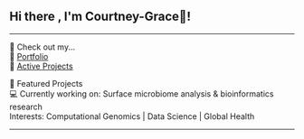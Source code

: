 ## Hi there , I'm Courtney-Grace👋! 

---
  🔗 Check out my...  
📂 [Portfolio](https://github.com/courtneygraceneizer?tab=portfolio)  
💾 [Active Projects](https://github.com/courtneygraceneizer?tab=repositories)  


 🔬 Featured Projects  
 💻 Currently working on: Surface microbiome analysis & bioinformatics research  
     Interests: Computational Genomics | Data Science | Global Health    


---

